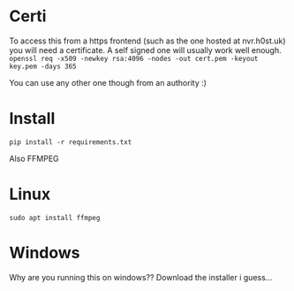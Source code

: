 # Certi

To access this from a https frontend (such as the one hosted at nvr.h0st.uk) you will need a certificate.
A self signed one will usually work well enough.
```openssl req -x509 -newkey rsa:4096 -nodes -out cert.pem -keyout key.pem -days 365```

You can use any other one though from an authority :)

# Install
```pip install -r requirements.txt```

Also FFMPEG

# Linux
```sudo apt install ffmpeg```

# Windows

Why are you running this on windows?? Download the installer i guess...
